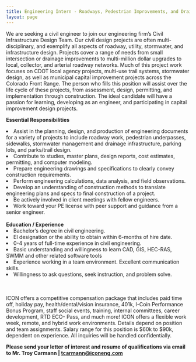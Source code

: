 ```yaml
---
title: Engineering Intern - Roadways, Pedestrian Improvements, and Drainage
layout: page
---
```

We are seeking a civil engineer to join our engineering firm’s Civil Infrastructure Design Team. Our civil design projects are often multi-
disciplinary, and exemplify all aspects of roadway, utility, stormwater, and infrastructure design. Projects cover a range of needs from
small intersection or drainage improvements to multi-million dollar upgrades to local, collector, and arterial roadway networks. Much of
this project work focuses on CDOT local agency projects, multi-use trail systems, stormwater design, as well as municipal capital
improvement projects across the Colorado Front Range. The person who fills this position will assist over the life cycle of these
projects, from assessment, design, permitting, and implementation through construction. The ideal candidate will have a passion for
learning, developing as an engineer, and participating in capital improvement design projects.

<b>Essential Responsibilities</b>
<li>Assist in the planning, design, and production of engineering documents for a variety of projects to include roadway work,
pedestrian underpasses, sidewalks, stormwater management and drainage infrastructure, parking lots, and parks/trail design.</li>
<li>Contribute to studies, master plans, design reports, cost estimates, permitting, and computer modeling.</li>
<li>Prepare engineering drawings and specifications to clearly convey construction requirements.</li>
<li>Perform engineering calculations, data analysis, and field observations.</li>
<li>Develop an understanding of construction methods to translate engineering plans and specs to final construction of a project.</li>
<li>Be actively involved in client meetings with fellow engineers.</li>
<li>Work toward your PE license with peer support and guidance from a senior engineer.</li>

<br>
<b>Education / Experience</b>

<li>Bachelor’s degree in civil engineering.</li>
<li>EI designation or the ability to obtain within 6-months of hire date.</li>
<li>0-4 years of full-time experience in civil engineering.</li>
<li>Basic understanding and willingness to learn CAD, GIS, HEC-RAS, SWMM and other related software tools</li>
<li>Experience working in a team environment. Excellent communication skills.</li>
<li>Willingness to ask questions, seek instruction, and problem solve.</li>

<br>
<br>

ICON offers a competitive compensation package that includes paid time off, holiday pay, health/dental/vision insurance,
401k, I-Coin Performance Bonus Program, staff social events, training, internal committees, career development, RTD ECO-
Pass, and much more! ICON offers a flexible work week, remote, and hybrid work environments. Details depend on position and team assignments.
Salary range for this position is $60k to $90k, dependent on experience. All inquiries will be handled confidentially.


<b>Please send your letter of interest and resume of qualifications via email to
Mr. Troy Carmann | <tcarmann@iconeng.com></b>
